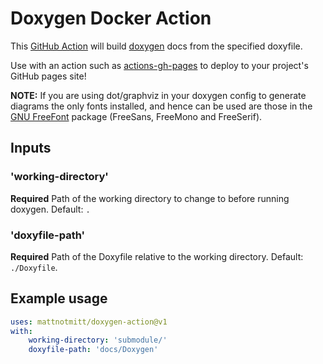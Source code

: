 # Doxygen Docker Action
This [GitHub Action](https://github.com/features/actions) will build [doxygen](http://doxygen.nl/) docs from the specified doxyfile.

Use with an action such as [actions-gh-pages](https://github.com/peaceiris/actions-gh-pages) to deploy to your project's GitHub pages site!

**NOTE:** If you are using dot/graphviz in your doxygen config to generate diagrams the only fonts installed, and hence can be used are those in the [GNU FreeFont](https://www.gnu.org/software/freefont/) package (FreeSans, FreeMono and FreeSerif).

## Inputs
### 'working-directory'
**Required** Path of the working directory to change to before running doxygen. Default: `.`
### 'doxyfile-path'
**Required** Path of the Doxyfile relative to the working directory. Default: `./Doxyfile`.

## Example usage
```yaml
uses: mattnotmitt/doxygen-action@v1
with:
    working-directory: 'submodule/'
    doxyfile-path: 'docs/Doxygen'
```
